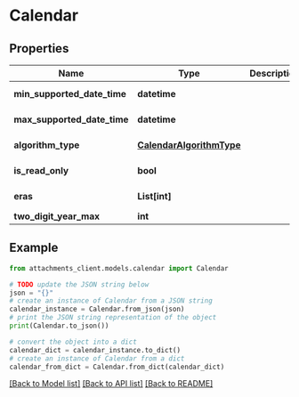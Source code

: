 # Calendar


## Properties

Name | Type | Description | Notes
------------ | ------------- | ------------- | -------------
**min_supported_date_time** | **datetime** |  | [optional] [readonly] 
**max_supported_date_time** | **datetime** |  | [optional] [readonly] 
**algorithm_type** | [**CalendarAlgorithmType**](CalendarAlgorithmType.md) |  | [optional] [readonly] 
**is_read_only** | **bool** |  | [optional] [readonly] 
**eras** | **List[int]** |  | [optional] [readonly] 
**two_digit_year_max** | **int** |  | [optional] 

## Example

```python
from attachments_client.models.calendar import Calendar

# TODO update the JSON string below
json = "{}"
# create an instance of Calendar from a JSON string
calendar_instance = Calendar.from_json(json)
# print the JSON string representation of the object
print(Calendar.to_json())

# convert the object into a dict
calendar_dict = calendar_instance.to_dict()
# create an instance of Calendar from a dict
calendar_from_dict = Calendar.from_dict(calendar_dict)
```
[[Back to Model list]](../README.md#documentation-for-models) [[Back to API list]](../README.md#documentation-for-api-endpoints) [[Back to README]](../README.md)


